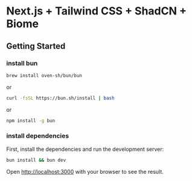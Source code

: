 # Next.js + Tailwind CSS + ShadCN + Biome

## Getting Started

### install bun

```bash
brew install oven-sh/bun/bun
```

or

```bash
curl -fsSL https://bun.sh/install | bash
```

or

```bash
npm install -g bun
```

### install dependencies
First, install the dependencies and run the development server:

```bash
bun install && bun dev
```

Open [http://localhost:3000](http://localhost:3000) with your browser to see the result.

